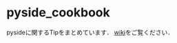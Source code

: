 # pyside_cookbook
pysideに関するTipをまとめています．
[wiki](https://github.com/peace098beat/pyside_cookbook/wiki)をご覧ください．

